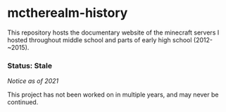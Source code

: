 # mctherealm-history

This repository hosts the documentary website of the minecraft servers I hosted throughout middle school and parts of early high school (2012-~2015).

### Status: Stale

*Notice as of 2021*

This project has not been worked on in multiple years, and may never be continued.
